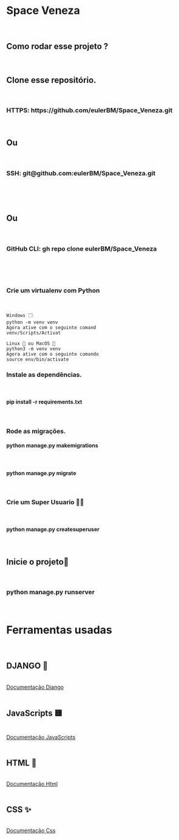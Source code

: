 <h1>Space Veneza</h1><br>

<h2> Como rodar esse projeto ? </h2><br>

<h2>Clone esse repositório.</h2><br>

<h3> HTTPS: https://github.com/eulerBM/Space_Veneza.git</h3><br>
<h2>Ou</h2><br>
<h3> SSH: git@github.com:eulerBM/Space_Veneza.git</h3><br><br><br>
<h2>Ou</h2><br>
<h3> GitHub CLI: gh repo clone eulerBM/Space_Veneza </h3><br><br><br>
  
<h3>Crie um virtualenv com Python</h3><br>

    Windows 🗔
    python -m venv venv
    Agora ative com o seguinte comand
    venv/Scripts/Activat

    Linux 🐧 ou MacOS 🍎
    python3 -m venv venv 
    Agora ative com o seguinte comando
    source env/bin/activate

<h3>Instale as dependências.</h3><br>
    <h4>pip install -r requirements.txt</h4><br>
    
<h3>Rode as migrações.</h3>
    <h4>python manage.py makemigrations</h4><br>
    <h4>python manage.py migrate</h4><br>

<h3> Crie um Super Usuario 🦸‍♂️</h3><br>
<h4>python manage.py createsuperuser</h4><br>

<h2> Inicie o projeto🙂 </h2><br>
<h3>python manage.py runserver</h3><br>


<h1> Ferramentas usadas</h1><br>

<h2>DJANGO 🐍</h2><br>
<a href="https://www.djangoproject.com/">Documentação Django</a><br><br>

<h2>JavaScripts 🟨</h2><br>
<a href="https://www.javascript.com/">Documentação JavaScripts</a><br><br>

<h2>HTML 📍</h2><br>
<a href="https://developer.mozilla.org/en-US/docs/Web/HTML">Documentação Html</a><br><br>

<h2>CSS ✨</h2><br>
<a href="https://developer.mozilla.org/pt-BR/docs/Web/CSS">Documentação Css</a><br><br>
